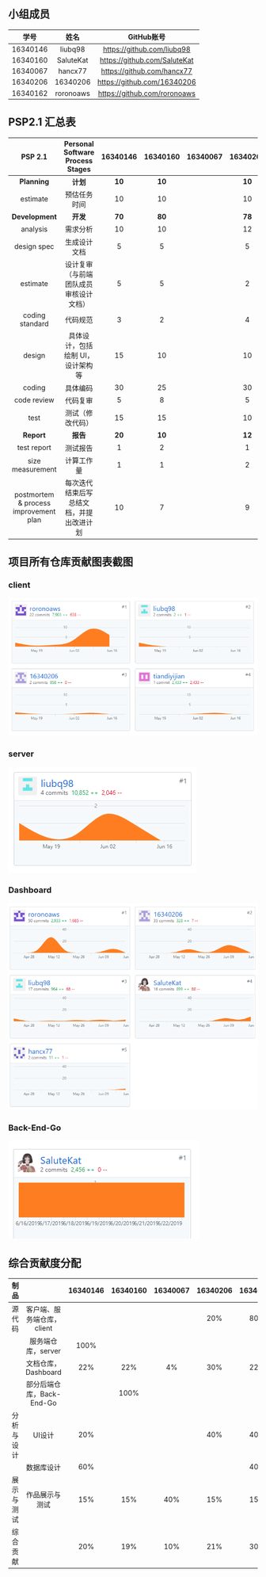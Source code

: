 ## 小组成员

|   学号   |   姓名    |          GitHub账号          |
| :------: | :-------: | :--------------------------: |
| 16340146 |  liubq98  |  https://github.com/liubq98  |
| 16340160 | SaluteKat | https://github.com/SaluteKat |
| 16340067 |  hancx77  |  https://github.com/hancx77  |
| 16340206 | 16340206  | https://github.com/16340206  |
| 16340162 | roronoaws | https://github.com/roronoaws |


## PSP2.1 汇总表  
  
| PSP 2.1 | Personal Software Process Stages	 | 16340146  | 16340160	  | 16340067  | 16340206  | 16340162  |  
| :---------------: | :---------------: | :------: | :------: | :------: | :------: | :------: |   
|  **Planning**   |     **计划**       | **10** | **10** |  | **10** | **10** |  
|  estimate   |    预估任务时间        | 10 | 10 |  | 10 | 10 |  
|  **Development**   |      **开发**      | **70** | **80** |  | **78** | **80** |
|   analysis  |    需求分析        | 10 | 10 |  | 12 | 10 |  
|  design spec   |     生成设计文档       | 5 | 5 |  | 5 | 5 |  
| estimate    |      设计复审（与前端团队成员审核设计文档）      | 5 | 5 |  | 2 | 6 |  
|  coding standard   |      代码规范      | 3 | 2 |  | 4 | 2 |  
|   design  |     具体设计，包括绘制 UI，设计架构等       | 15 | 10 |  | 10 | 15 |   
|  coding   |    具体编码        | 30 | 25 |  | 30 | 25 |  
|  code review   |     代码复审       | 5 | 8 |  | 5 | 5 |  
|  test   |     测试（修改代码）       | 15 | 15 |  | 10 | 12 |  
|  **Report**   |     **报告**       | **20** | **10** |  | **12** | **10** |  
|  test report   |     测试报告       | 1 | 2 |  | 1 | 1 |  
|  size measurement   |       计算工作量     | 1 | 1 |  | 2 | 1 |  
|   postmortem & process improvement plan  |    每次迭代结束后写总结文档，并提出改进计划        | 10 | 7 |  | 9 | 8 |  

## 项目所有仓库贡献图表截图
### client
![](image/client.PNG)

### server
![](image/server.PNG)

### Dashboard
![](image/dashboard.PNG)


### Back-End-Go
![](image/backgo.PNG)


## 综合贡献度分配  
  
| 制品 | 	 | 16340146  | 16340160	  | 16340067  | 16340206  | 16340162  |  
| :---------------: | :---------------: | :------: | :------: | :------: | :------: | :------: |   
|  源代码   |     客户端、服务端仓库，client       |  |  |  | 20% | 80% |  
|     |     服务端仓库，server       | 100% |  |  |  |  |  
|     |     文档仓库，Dashboard       | 22% | 22% | 4% | 30% | 22% |  
|     |     部分后端仓库，Back-End-Go       |  | 100% |  |  |  |  
|   分析与设计 |     UI设计        | 20% |  |  | 40% | 40% |  
|     |     数据库设计       | 60% |  |  |  | 40% |  
|  展示与测试   |       作品展示与测试     | 15% | 15% | 40% | 15% | 15% |  
|  综合贡献   |            | 20% | 19% | 10% | 21% | 30% |  
